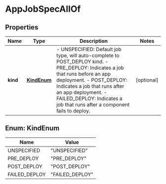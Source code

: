 

# AppJobSpecAllOf


## Properties

| Name | Type | Description | Notes |
|------------ | ------------- | ------------- | -------------|
|**kind** | [**KindEnum**](#KindEnum) | - UNSPECIFIED: Default job type, will auto-complete to POST_DEPLOY kind. - PRE_DEPLOY: Indicates a job that runs before an app deployment. - POST_DEPLOY: Indicates a job that runs after an app deployment. - FAILED_DEPLOY: Indicates a job that runs after a component fails to deploy. |  [optional] |



## Enum: KindEnum

| Name | Value |
|---- | -----|
| UNSPECIFIED | &quot;UNSPECIFIED&quot; |
| PRE_DEPLOY | &quot;PRE_DEPLOY&quot; |
| POST_DEPLOY | &quot;POST_DEPLOY&quot; |
| FAILED_DEPLOY | &quot;FAILED_DEPLOY&quot; |



